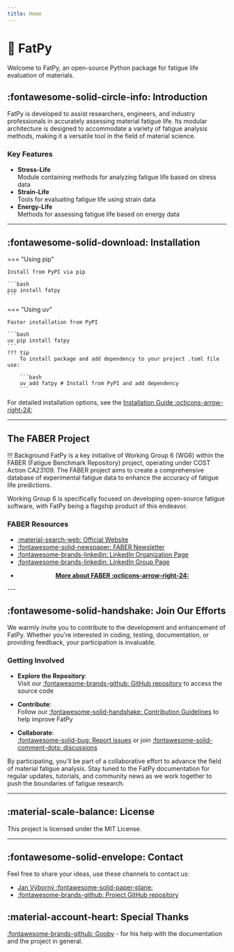 ```yaml
---
title: Home
---
```


# :pie: FatPy

Welcome to FatPy, an open-source Python package for fatigue life evaluation of materials.

## :fontawesome-solid-circle-info: Introduction

FatPy is developed to assist researchers, engineers, and industry
professionals in accurately assessing material fatigue life. Its modular architecture is designed
to accommodate a variety of fatigue analysis methods, making it a versatile tool in the field of
material science.

### Key Features

- **Stress-Life**  
    Module containing methods for analyzing fatigue life based on stress data
- **Strain-Life**  
    Tools for evaluating fatigue life using strain data
- **Energy-Life**  
    Methods for assessing fatigue life based on energy data

---

## :fontawesome-solid-download: Installation

=== "Using pip"

    Install from PyPI via pip

    ```bash
    pip install fatpy
    ```

=== "Using uv"

    Faster installation from PyPI

    ```bash
    uv pip install fatpy
    ```
    ??? tip
        To install package and add dependency to your project .toml file use:

        ```bash
        uv add fatpy # Install from PyPI and add dependency 
        ```

For detailed installation options, see the [Installation Guide :octicons-arrow-right-24:](development/install.md)

---

## The FABER Project

!!! Background
    FatPy is a key initiative of Working Group 6 (WG6) within the FABER (Fatigue Benchmark Repository) project,
    operating under COST Action CA23109. The FABER project aims to create a comprehensive database of
    experimental fatigue data to enhance the accuracy of fatigue life predictions.

Working Group 6 is specifically focused on developing open-source fatigue software, with FatPy being
a flagship product of this endeavor.

### FABER Resources

<div class="grid cards" markdown>

- [:material-search-web: Official Website](https://faber-cost.eu/)
- [:fontawesome-solid-newspaper: FABER Newsletter](https://faber-cost.eu/media-newsletter/)
- [:fontawesome-brands-linkedin: LinkedIn Organization Page](https://www.linkedin.com/company/faber-cost/about/)
- [:fontawesome-brands-linkedin: LinkedIn Group Page](https://www.linkedin.com/groups/13170259/)

</div>

<div class="grid cards" style="text-align: center;" markdown>

- **[More about FABER :octicons-arrow-right-24:](faber_cost.md)**

</div>
---

## :fontawesome-solid-handshake: Join Our Efforts

We warmly invite you to contribute to the development and enhancement of FatPy. Whether you're
interested in coding, testing, documentation, or providing feedback, your participation is invaluable.

### Getting Involved

- **Explore the Repository**:  
Visit our [:fontawesome-brands-github: GitHub repository](https://github.com/vybornak2/fatpy) to access the source code

- **Contribute**:  
Follow our [:fontawesome-solid-handshake: Contribution Guidelines](development/contributing.md) to help improve FatPy

- **Collaborate**:  
[:fontawesome-solid-bug: Report issues](https://github.com/vybornak2/fatpy/issues) or join [:fontawesome-solid-comment-dots: discussions](https://github.com/vybornak2/fatpy/discussions)

By participating, you'll be part of a collaborative effort to advance the field of material fatigue analysis.
Stay tuned to the FatPy documentation for regular updates, tutorials, and community news as we work together
to push the boundaries of fatigue research.

---

## :material-scale-balance: License

This project is licensed under the MIT License.

---

## :fontawesome-solid-envelope: Contact

Feel free to share your ideas, use these channels to contact us:

<div class="grid cards" markdown>

- [Jan Výborný :fontawesome-solid-paper-plane:](<mailto:jan.vyborny2@gmail.com>)
- [:fontawesome-brands-github: Project GitHub repository](https://github.com/vybornak2/fatpy)

</div>

## :material-account-heart: Special Thanks

[:fontawesome-brands-github: Gooby](https://github.com/jakubda1) - for his help with the documentation and the project in general.
